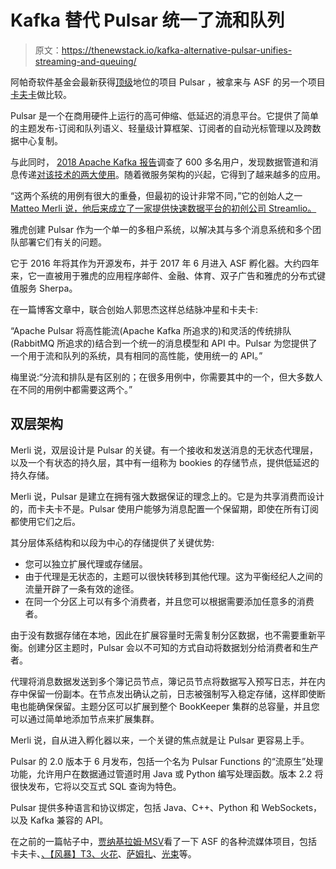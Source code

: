 # Kafka 替代 Pulsar 统一了流和队列

> 原文：<https://thenewstack.io/kafka-alternative-pulsar-unifies-streaming-and-queuing/>

阿帕奇软件基金会最新获得[顶级](https://globenewswire.com/news-release/2018/09/25/1575494/0/en/The-Apache-Software-Foundation-Announces-Apache-Pulsar-as-a-Top-Level-Project.html)地位的项目 Pulsar ，被拿来与 ASF 的另一个项目[卡夫卡](https://kafka.apache.org/)做比较。

Pulsar 是一个在商用硬件上运行的高可伸缩、低延迟的消息平台。它提供了简单的主题发布-订阅和队列语义、轻量级计算框架、订阅者的自动光标管理以及跨数据中心复制。

与此同时， [2018 Apache Kafka 报告](https://www.confluent.io/apache-kafka-report/)调查了 600 多名用户，发现数据管道和消息传递[对该技术的两大使用](https://thenewstack.io/this-week-in-numbers-apache-kafkas-metamorphosis/)。随着微服务架构的兴起，它得到了越来越多的应用。

“这两个系统的用例有很大的重叠，但最初的设计非常不同，”它的创始人之一 [Matteo Merli 说，他后来成立了一家提供快速数据平台的初创公司 Streamlio。](https://github.com/merlimat)

雅虎创建 Pulsar 作为一个单一的多租户系统，以解决其与多个消息系统和多个团队部署它们有关的问题。

它于 2016 年将其作为开源发布，并于 2017 年 6 月进入 ASF 孵化器。大约四年来，它一直被用于雅虎的应用程序邮件、金融、体育、双子广告和雅虎的分布式键值服务 Sherpa。

在一篇博客文章中，联合创始人郭思杰这样总结脉冲星和卡夫卡:

“Apache Pulsar 将高性能流(Apache Kafka 所追求的)和灵活的传统排队(RabbitMQ 所追求的)结合到一个统一的消息模型和 API 中。Pulsar 为您提供了一个用于流和队列的系统，具有相同的高性能，使用统一的 API。”

梅里说:“分流和排队是有区别的；在很多用例中，你需要其中的一个，但大多数人在不同的用例中都需要这两个。”

## 双层架构

Merli 说，双层设计是 Pulsar 的关键。有一个接收和发送消息的无状态代理层，以及一个有状态的持久层，其中有一组称为 bookies 的存储节点，提供低延迟的持久存储。

Merli 说，Pulsar 是建立在拥有强大数据保证的理念上的。它是为共享消费而设计的，而卡夫卡不是。Pulsar 使用户能够为消息配置一个保留期，即使在所有订阅都使用它们之后。

其分层体系结构和以段为中心的存储提供了关键优势:

*   您可以独立扩展代理或存储层。
*   由于代理是无状态的，主题可以很快转移到其他代理。这为平衡经纪人之间的流量开辟了一条有效的途径。
*   在同一个分区上可以有多个消费者，并且您可以根据需要添加任意多的消费者。

由于没有数据存储在本地，因此在扩展容量时无需复制分区数据，也不需要重新平衡。创建分区主题时，Pulsar 会以不可知的方式自动将数据划分给消费者和生产者。

代理将消息数据发送到多个簿记员节点，簿记员节点将数据写入预写日志，并在内存中保留一份副本。在节点发出确认之前，日志被强制写入稳定存储，这样即使断电也能确保保留。主题分区可以扩展到整个 BookKeeper 集群的总容量，并且您可以通过简单地添加节点来扩展集群。

Merli 说，自从进入孵化器以来，一个关键的焦点就是让 Pulsar 更容易上手。

Pulsar 的 2.0 版本于 6 月发布，包括一个名为 Pulsar Functions 的“流原生”处理功能，允许用户在数据通过管道时用 Java 或 Python 编写处理函数。版本 2.2 将很快发布，它将以交互式 SQL 查询为特色。

Pulsar 提供多种语言和协议绑定，包括 Java、C++、Python 和 WebSockets，以及 Kafka 兼容的 API。

在之前的一篇帖子中，[贾纳基拉姆·MSV](https://thenewstack.io/author/janakiram/)看了一下 ASF 的各种流媒体项目，包括卡夫卡、[、【风暴】T3、](http://storm.apache.org/)[火花](http://spark.apache.org/)、[萨姆扎](http://samza.apache.org/)、[光束](https://beam.apache.org/)等。

<svg xmlns:xlink="http://www.w3.org/1999/xlink" viewBox="0 0 68 31" version="1.1"><title>Group</title> <desc>Created with Sketch.</desc></svg>